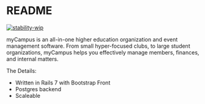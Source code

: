 # README
[![stability-wip](https://img.shields.io/badge/stability-wip-lightgrey.svg)](https://github.com/mkenney/software-guides/blob/master/STABILITY-BADGES.md#work-in-progress)

myCampus is an all-in-one higher education organization and event management software. From small hyper-focused clubs, to large student organizations, myCampus helps you effectively manage members, finances, and internal matters. 

The Details:

* Written in Rails 7 with Bootstrap Front
* Postgres backend
* Scaleable
